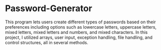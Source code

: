 # Password-Generator
This program lets users create different types of passwords based on their preferences including options such as lowercase letters, uppercase letters, mixed letters, mixed letters and numbers, and mixed characters.
In this project, I utilized arrays, user input, exception handling, file handling, and control structures, all in several methods.
